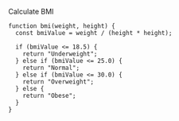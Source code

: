 Calculate BMI

    function bmi(weight, height) {
      const bmiValue = weight / (height * height);
      
      if (bmiValue <= 18.5) {
        return "Underweight";
      } else if (bmiValue <= 25.0) {
        return "Normal";
      } else if (bmiValue <= 30.0) {
        return "Overweight";
      } else {
        return "Obese";
      }
    }
